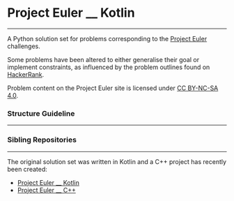 # Project Euler __ Kotlin
___
A Python solution set for problems corresponding to the
[Project Euler](https://projecteuler.net/archives) challenges.

Some problems have been altered to either generalise their goal or implement constraints, as
influenced by the problem outlines found on [HackerRank](https://www.hackerrank.com/contests/projecteuler/challenges).

Problem content on the Project Euler site is licensed under [CC BY-NC-SA 4.0](https://projecteuler.net/copyright).

### Structure Guideline

---


### Sibling Repositories

---
The original solution set was written in Kotlin and a C++ project has recently been created:
- [Project Euler __ Kotlin](https://github.com/bog-walk/project-euler-kotlin)
- [Project Euler __ C++]()
